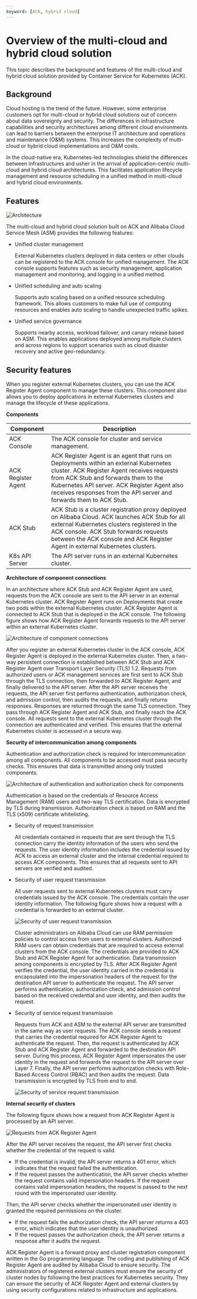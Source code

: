 ```yaml
---
keyword: [ACK, hybrid cloud]
---
```


# Overview of the multi-cloud and hybrid cloud solution

This topic describes the background and features of the multi-cloud and hybrid cloud solution provided by Container Service for Kubernetes \(ACK\).

## Background

Cloud hosting is the trend of the future. However, some enterprise customers opt for multi-cloud or hybrid cloud solutions out of concern about data sovereignty and security. The differences in infrastructure capabilities and security architectures among different cloud environments can lead to barriers between the enterprise IT architecture and operations and maintenance \(O&M\) systems. This increases the complexity of multi-cloud or hybrid cloud implementations and O&M costs.

In the cloud-native era, Kubernetes-led technologies shield the differences between infrastructures and usher in the arrival of application-centric multi-cloud and hybrid cloud architectures. This facilitates application lifecycle management and resource scheduling in a unified method in multi-cloud and hybrid cloud environments.

## Features

![Architecture](https://static-aliyun-doc.oss-accelerate.aliyuncs.com/assets/img/en-US/8365359951/p90913.png)

The multi-cloud and hybrid cloud solution built on ACK and Alibaba Cloud Service Mesh \(ASM\) provides the following features:

-   Unified cluster management

    External Kubernetes clusters deployed in data centers or other clouds can be registered to the ACK console for unified management. The ACK console supports features such as security management, application management and monitoring, and logging in a unified method.

-   Unified scheduling and auto scaling

    Supports auto scaling based on a unified resource scheduling framework. This allows customers to make full use of computing resources and enables auto scaling to handle unexpected traffic spikes.

-   Unified service governance

    Supports nearby access, workload failover, and canary release based on ASM. This enables applications deployed among multiple clusters and across regions to support scenarios such as cloud disaster recovery and active geo-redundancy.


## Security features

When you register external Kubernetes clusters, you can use the ACK Register Agent component to manage these clusters. This component also allows you to deploy applications in external Kubernetes clusters and manage the lifecycle of these applications.

**Components**

|Component|Description|
|---------|-----------|
|ACK Console|The ACK console for cluster and service management.|
|ACK Register Agent|ACK Register Agent is an agent that runs on Deployments within an external Kubernetes cluster. ACK Register Agent receives requests from ACK Stub and forwards them to the Kubernetes API server. ACK Register Agent also receives responses from the API server and forwards them to ACK Stub.|
|ACK Stub|ACK Stub is a cluster registration proxy deployed on Alibaba Cloud. ACK launches ACK Stub for all external Kubernetes clusters registered in the ACK console. ACK Stub forwards requests between the ACK console and ACK Register Agent in external Kubernetes clusters.|
|K8s API Server|The API server runs in an external Kubernetes cluster.|

**Architecture of component connections**

In an architecture where ACK Stub and ACK Register Agent are used, requests from the ACK console are sent to the API server in an external Kubernetes cluster. ACK Register Agent runs on Deployments that create two pods within the external Kubernetes cluster. ACK Register Agent is connected to ACK Stub that is deployed in the ACK console. The following figure shows how ACK Register Agent forwards requests to the API server within an external Kubernetes cluster.

![Architecture of component connections](https://static-aliyun-doc.oss-accelerate.aliyuncs.com/assets/img/en-US/4196767061/p128607.png)

After you register an external Kubernetes cluster in the ACK console, ACK Register Agent is deployed in the external Kubernetes cluster. Then, a two-way persistent connection is established between ACK Stub and ACK Register Agent over Transport Layer Security \(TLS\) 1.2. Requests from authorized users or ACK management services are first sent to ACK Stub through the TLS connection, then forwarded to ACK Register Agent, and finally delivered to the API server. After the API server receives the requests, the API server first performs authentication, authorization check, and admission control, then audits the requests, and finally returns responses. Responses are returned through the same TLS connection. They pass through ACK Register Agent and ACK Stub, and finally reach the ACK console. All requests sent to the external Kubernetes cluster through the connection are authenticated and verified. This ensures that the external Kubernetes cluster is accessed in a secure way.

**Security of intercommunication among components**

Authentication and authorization check is required for intercommunication among all components. All components to be accessed must pass security checks. This ensures that data is transmitted among only trusted components.

![Architecture of authentication and authorization check for components](https://static-aliyun-doc.oss-accelerate.aliyuncs.com/assets/img/en-US/4196767061/p128690.png)

Authentication is based on the credentials of Resource Access Management \(RAM\) users and two-way TLS certification. Data is encrypted by TLS during transmission. Authorization check is based on RAM and the TLS \(x509\) certificate whitelisting.

-   Security of request transmission

    All credentials contained in requests that are sent through the TLS connection carry the identity information of the users who send the requests. The user identity information includes the credential issued by ACK to access an external cluster and the internal credential required to access ACK components. This ensures that all requests sent to API servers are verified and audited.

-   Security of user request transmission

    All user requests sent to external Kubernetes clusters must carry credentials issued by the ACK console. The credentials contain the user identity information. The following figure shows how a request with a credential is forwarded to an external cluster.

    ![Security of user request transmission](https://static-aliyun-doc.oss-accelerate.aliyuncs.com/assets/img/en-US/4196767061/p128695.png)

    Cluster administrators on Alibaba Cloud can use RAM permission policies to control access from users to external clusters. Authorized RAM users can obtain credentials that are required to access external clusters from the ACK console. The credentials are provided to ACK Stub and ACK Register Agent for authentication. Data transmission among components is encrypted by TLS. After ACK Register Agent verifies the credential, the user identity carried in the credential is encapsulated into the impersonation headers of the request for the destination API server to authenticate the request. The API server performs authentication, authorization check, and admission control based on the received credential and user identity, and then audits the request.

-   Security of service request transmission

    Requests from ACK and ASM to the external API server are transmitted in the same way as user requests. The ACK console sends a request that carries the credential required for ACK Register Agent to authenticate the request. Then, the request is authenticated by ACK Stub and ACK Register Agent and forwarded to the destination API server. During this process, ACK Register Agent impersonates the user identity in the request and forwards the request to the API server over Layer 7. Finally, the API server performs authorization checks with Role-Based Access Control \(RBAC\) and then audits the request. Data transmission is encrypted by TLS from end to end.

    ![Security of service request transmission](https://static-aliyun-doc.oss-accelerate.aliyuncs.com/assets/img/en-US/4196767061/p128705.png)


**Internal security of clusters**

The following figure shows how a request from ACK Register Agent is processed by an API server.

![Requests from ACK Register Agent](https://static-aliyun-doc.oss-accelerate.aliyuncs.com/assets/img/en-US/4196767061/p128707.png)

After the API server receives the request, the API server first checks whether the credential of the request is valid.

-   If the credential is invalid, the API server returns a 401 error, which indicates that the request failed the authentication.
-   If the request passes the authentication, the API server checks whether the request contains valid impersonation headers. If the request contains valid impersonation headers, the request is passed to the next round with the impersonated user identity.

Then, the API server checks whether the impersonated user identity is granted the required permissions on the cluster.

-   If the request fails the authorization check, the API server returns a 403 error, which indicates that the user identity is unauthorized.
-   If the request passes the authorization check, the API server returns a response after it audits the request.

ACK Register Agent is a forward proxy and cluster registration component written in the Go programming language. The coding and publishing of ACK Register Agent are audited by Alibaba Cloud to ensure security. The administrators of registered external clusters must ensure the security of cluster nodes by following the best practices for Kubernetes security. They can ensure the security of ACK Register Agent and external clusters by using security configurations related to infrastructure and applications.


